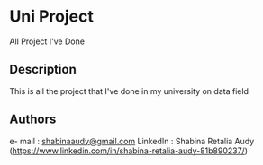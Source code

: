 # Uni Project

All Project I've Done

## Description

This is all the project that I've done in my university on data field

## Authors
e- mail : shabinaaudy@gmail.com
LinkedIn : Shabina Retalia Audy (https://www.linkedin.com/in/shabina-retalia-audy-81b890237/)
